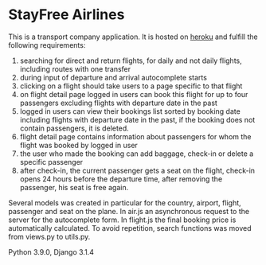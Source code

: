 # StayFree Airlines
This is a transport company application.
It is hosted on [heroku](https://stayfreeairlines.herokuapp.com) and fulfill the following requirements:
1.	searching for direct and return flights, for daily and not daily flights, including routes with one transfer
2.	during input of departure and arrival autocomplete starts
3.	clicking on a flight should take users to a page specific to that flight
4.	on flight detail page logged in users can book this flight for up to four passengers excluding flights with departure date in the past
5.	logged in users can view their bookings list sorted by booking date including flights with departure date in the past, if the booking does not contain passengers, it is deleted.
6.	flight detail page contains information about passengers for whom the flight was booked by logged in user
7.	the user who made the booking can add baggage, check-in or delete a specific passenger
8.	after check-in, the current passenger gets a seat on the flight, check-in opens 24 hours before the departure time, after removing the passenger, his seat is free again.

Several models was created in particular for the country, airport, flight, passenger and seat on the plane.
In air.js an asynchronous request to the server for the autocomplete form. In flight.js the final booking price is automatically calculated.
To avoid repetition, search functions was moved from views.py to utils.py.

Python 3.9.0, Django 3.1.4
